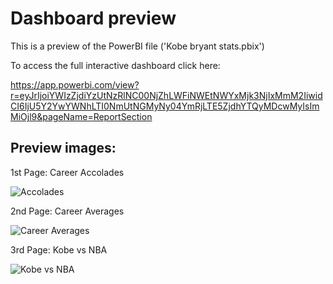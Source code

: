 # Dashboard preview

This is a preview of the PowerBI file ('Kobe bryant stats.pbix')

To access the full interactive dashboard click here:
 
https://app.powerbi.com/view?r=eyJrIjoiYWIzZjdiYzUtNzRlNC00NjZhLWFiNWEtNWYxMjk3NjIxMmM2IiwidCI6IjU5Y2YwYWNhLTI0NmUtNGMyNy04YmRjLTE5ZjdhYTQyMDcwMyIsImMiOjl9&pageName=ReportSection

## Preview images:

1st Page: Career Accolades

![Accolades](https://user-images.githubusercontent.com/72921465/115162733-c6cc5b80-a0ad-11eb-8da9-af64c0e6fd27.PNG)

2nd Page: Career Averages

![Career Averages](https://user-images.githubusercontent.com/72921465/117574478-e6bbd180-b0e5-11eb-94ca-c51f1e3af785.PNG)

3rd Page: Kobe vs NBA
 
![Kobe vs NBA](https://user-images.githubusercontent.com/72921465/117574518-18349d00-b0e6-11eb-99a5-a4b87299b4d0.PNG)

